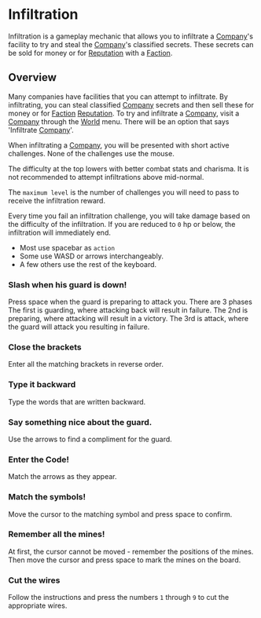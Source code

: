 # Infiltration

Infiltration is a gameplay mechanic that allows you to infiltrate a
[Company](companies.md)'s facility to try and steal the [Company](companies.md)'s classified secrets.
These secrets can be sold for money or for [Reputation](reputation.md) with a [Faction](factions.md).

## Overview

Many companies have facilities that you can attempt to infiltrate.
By infiltrating, you can steal classified [Company](companies.md) secrets and then sell
these for money or for [Faction](factions.md) [Reputation](reputation.md). To try and infiltrate a [Company](companies.md),
visit a [Company](companies.md) through the [World](world.md) menu. There will be an option that
says 'Infiltrate [Company](companies.md)'.

When infiltrating a [Company](companies.md), you will be presented with short active challenges.
None of the challenges use the mouse.

The difficulty at the top lowers with better combat stats and charisma. It is not recommended
to attempt infiltrations above mid-normal.

The `maximum level` is the number of challenges you will need to pass to receive
the infiltration reward.

Every time you fail an infiltration challenge, you will take damage based on the
difficulty of the infiltration. If you are reduced to `0` hp or below, the
infiltration will immediately end.

- Most use spacebar as `action`
- Some use WASD or arrows interchangeably.
- A few others use the rest of the keyboard.

### Slash when his guard is down!

Press space when the guard is preparing to attack you.
There are 3 phases
The first is guarding, where attacking back will result in failure.
The 2nd is preparing, where attacking will result in a victory.
The 3rd is attack, where the guard will attack you resulting in failure.

### Close the brackets

Enter all the matching brackets in reverse order.

### Type it backward

Type the words that are written backward.

### Say something nice about the guard.

Use the arrows to find a compliment for the guard.

### Enter the Code!

Match the arrows as they appear.

### Match the symbols!

Move the cursor to the matching symbol and press space to confirm.

### Remember all the mines!

At first, the cursor cannot be moved - remember the positions of the mines.
Then move the cursor and press space to mark the mines on the board.

### Cut the wires

Follow the instructions and press the numbers `1` through `9` to cut the appropriate
wires.
